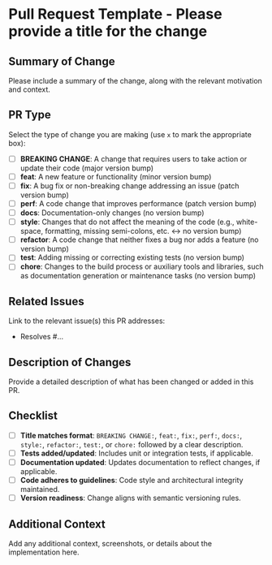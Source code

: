 # Pull Request Template - Please provide a title for the change  

## Summary of Change  
Please include a summary of the change, along with the relevant motivation and context.  

## PR Type  
Select the type of change you are making (use `x` to mark the appropriate box):  

- [ ] **BREAKING CHANGE**: A change that requires users to take action or update their code (major version bump)
- [ ] **feat**: A new feature or functionality (minor version bump)
- [ ] **fix**: A bug fix or non-breaking change addressing an issue (patch version bump)
- [ ] **perf**: A code change that improves performance (patch version bump)
- [ ] **docs**: Documentation-only changes (no version bump)
- [ ] **style**: Changes that do not affect the meaning of the code (e.g., white-space, formatting, missing semi-colons, etc. <-> no version bump)
- [ ] **refactor**: A code change that neither fixes a bug nor adds a feature (no version bump)
- [ ] **test**: Adding missing or correcting existing tests (no version bump)
- [ ] **chore**: Changes to the build process or auxiliary tools and libraries, such as documentation generation or maintenance tasks (no version bump)

## Related Issues  
Link to the relevant issue(s) this PR addresses:  
- Resolves #...  

## Description of Changes  
Provide a detailed description of what has been changed or added in this PR.  

## Checklist  
- [ ] **Title matches format**: `BREAKING CHANGE:`, `feat:`, `fix:`, `perf:`, `docs:`, `style:`, `refactor:`, `test:`, or `chore:` followed by a clear description.  
- [ ] **Tests added/updated**: Includes unit or integration tests, if applicable.  
- [ ] **Documentation updated**: Updates documentation to reflect changes, if applicable.  
- [ ] **Code adheres to guidelines**: Code style and architectural integrity maintained.  
- [ ] **Version readiness**: Change aligns with semantic versioning rules.  

## Additional Context  
Add any additional context, screenshots, or details about the implementation here.

